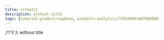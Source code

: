 ```yaml
---
title: nrfewfjl
description: without title
tags: [tutorial:product/sapHana, products:analytics/73554900100700000651/01200314690800000638/01200314690900001216]
---
```

 
 ,l'l'\l';l;
 without title

